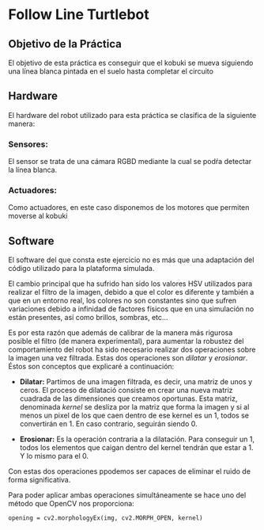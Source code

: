 # Follow Line Turtlebot

## Objetivo de la Práctica
El objetivo de esta práctica es conseguir que el kobuki se mueva siguiendo una línea blanca pintada en el suelo hasta completar el circuito

## Hardware

El hardware del robot utilizado para esta práctica se clasifica de la siguiente manera:

### Sensores:

El sensor se trata de una cámara RGBD mediante la cual se podŕa detectar la línea blanca.

### Actuadores:

Como actuadores, en este caso disponemos de los motores que permiten moverse al kobuki

## Software

El software del que consta este ejercicio no es más que una adaptación del código utilizado para la plataforma simulada.

El cambio principal que ha sufrido han sido los valores HSV utilizados para realizar el filtro de la imagen, debido a que el
color es diferente y también a que en un entorno real, los colores no son constantes sino que sufren variaciones debido a infinidad de factores físicos que en una simulación no están presentes, así como brillos, sombras, etc...

Es por esta razón que además de calibrar de la manera más rigurosa posible el filtro (de manera experimental), para aumentar la robustez del comportamiento del robot ha sido necesario realizar dos operaciones sobre la imagen una vez filtrada. Estas dos operaciones son *dilatar* y *erosionar*. Éstos son conceptos que explicaré a continuación:

* **Dilatar:** Partimos de una imagen filtrada, es decir, una matriz de unos y ceros. El proceso de dilatació consiste en crear una nueva matriz cuadrada de las dimensiones que creamos oportunas. Esta matriz, denominada *kernel* se desliza por la matriz que forma la imagen y si al menos un pixel de los que caen dentro de ese kernel es un 1, todos se convertirán en 1. En caso contrario, seguirán siendo 0.

* **Erosionar:** Es la operación contraria a la dilatación. Para conseguir un 1, todos los elementos que caigan dentro del kernel tendrán que estar a 1. Y lo mismo para el 0.

Con estas dos operaciones ppodemos ser capaces de eliminar el ruido de forma significativa. 

Para poder aplicar ambas operaciones simultáneamente se hace uno del método que OpenCV nos proporciona:
```
opening = cv2.morphologyEx(img, cv2.MORPH_OPEN, kernel)
```
